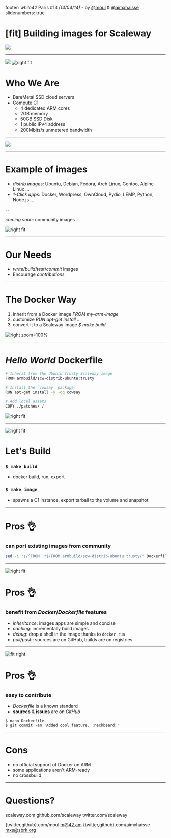 footer: *while42* Paris #13 *(14/04/14)* - by [@moul](https://twitter.com/moul) & [@aimxhaisse](https://twitter.com/aimxhaisse)
slidenumbers: true

# [fit] Building images for **Scaleway**

![](assets/image-board.jpg)

---

![](assets/image-board.jpg)
![right fit](assets/node.png)

# Who We Are

- BareMetal SSD cloud servers
- Compute C1
  - 4 dedicated ARM cores
  - 2GB memory
  - 50GB SSD Disk
  - 1 public IPv4 address
  - 200Mbits/s unmetered bandwidth

---

![](https://www.youtube.com/watch?v=XFhgSKNJP2s)

---

# Example of images

- *distrib images*: Ubuntu, Debian, Fedora, Arch Linux, Gentoo, Alpine Linux ...
- *1-Click apps*: Docker, Wordpress, OwnCloud, Pydio, LEMP, Python, Node.js ...

--

*coming soon*: community images

![right fit](assets/imagehub.png)

---

# Our Needs

- *write*/*build*/*test*/*commit* images
- Encourage *contributions*

---

# The Docker Way

1. inherit from a Docker image
  *FROM my-arm-image*
2. customize
  *RUN apt-get install ...*
3. convert it to a Scaleway image
  *$ make build*

![right zoom=100%](assets/docker-image-to-scaleway-image.png)

---

# *Hello World* Dockerfile

```bash
# Inherit from the Ubuntu Trusty Scaleway image
FROM armbuild/scw-distrib-ubuntu:trusty

# Install the `cowsay` package
RUN apt-get install -y -qq cowsay

# Add local assets
COPY ./patches/ /
```

![right fit](assets/image-helloworld.png)

---

![right fit](assets/make-build.png)

# Let's Build

### `$ make build`

- docker build, run, export

### `$ make image`

- spawns a C1 instance, export tarball to the volume and snapshot

---

# Pros :ok_hand:

### can port existing images from community

```bash
sed -i 's/^FROM .*$/FROM armbuild/scw-distrib-ubuntu:trusty/' Dockerfile
```

---

![right fit](assets/make-help.png)

# Pros :ok_hand:

### benefit from *Docker*/*Dockerfile* features

- *inheritance*: images apps are simple and concise
- *caching*: incrementally build images
- *debug*: drop a shell in the image thanks to `docker run`
- *pull/push*: sources are on GitHub, builds are on registries

---

![fit right](assets/github-app-docker.png)

# Pros :ok_hand:

### easy to contribute

- *Dockerfile* is a known standard
- **sources** & **issues** are on *GitHub*

```
$ nano Dockerfile
$ git commit -am 'Added cool feature. :neckbeard:'
```

---

# Cons

- no official support of Docker on ARM
- some applications aren't ARM-ready
- no crossbuild

---

# Questions?

scaleway.com
github.com/scaleway
twitter.com/scaleway

{twitter,github}.com/moul <m@42.am>
{twitter,github}.com/aimxhaisse <mxs@sbrk.org>
